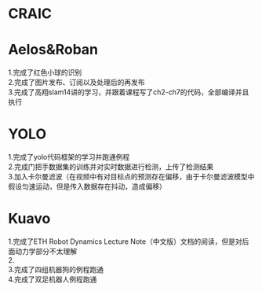# CRAIC
# Aelos&Roban
1.完成了红色小球的识别\
2.完成了图片发布、订阅以及处理后的再发布\
3.完成了高翔slam14讲的学习，并跟着课程写了ch2-ch7的代码，全部编译并且执行
# YOLO
1.完成了yolo代码框架的学习并跑通例程\
2.完成门把手数据集的训练并对实时数据进行检测，上传了检测结果\
3.加入卡尔曼滤波（在视频中有对目标点的预测存在偏移，由于卡尔曼滤波模型中假设匀速运动，但是传入数据存在抖动，造成偏移）
# Kuavo
1.完成了ETH Robot Dynamics Lecture Note（中文版）文档的阅读，但是对后面动力学部分不太理解\
2.\
3.完成了四组机器狗的例程跑通\
4.完成了双足机器人例程跑通
